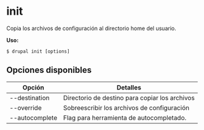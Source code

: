# init
Copia los archivos de configuración al directorio home del usuario.

**Uso:**
```
$ drupal init [options]
```

## Opciones disponibles
Opción | Detalles
-------|-------------
--destination | Directorio de destino para copiar los archivos
--override | Sobreescribir los archivos de configuración
--autocomplete | Flag para herramienta de autocompletado.
